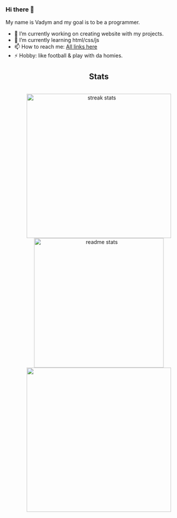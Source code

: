 ### Hi there 👋

My name is Vadym and my goal is to be a programmer.

- 🔭 I’m currently working on creating website with my projects.
- 📖 I’m currently learning html/css/js
- 📫 How to reach me: [All links here](https://vaydy.github.io/)
- ⚡ Hobby: like football & play with da homies.







<h2 align="center"> Stats </h2>
<br>
<div align=center>
<img width=390 src="https://streak-stats.demolab.com/?user=Vaydy&count_private=true&theme=react&border_radius=10" alt="streak stats"/>
<img width=350 src="https://github-readme-stats.vercel.app/api?username=Vaydy" alt="readme stats"/>
</br>
<img width=390 src="https://github-readme-stats.vercel.app/api/top-langs/?username=anuraghazra&layout=compact" alt "top langs"/>
</div>